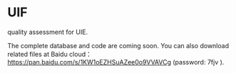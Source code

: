 # UIF
quality assessment for UIE.

The complete database and code are coming soon. You can also download related files at Baidu cloud：
https://pan.baidu.com/s/1KW1oEZHSuAZee0o9VVAVCg  (password: 7fjv ).





